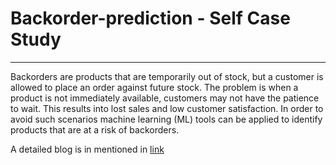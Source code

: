 # Backorder-prediction - Self Case Study
_________________________________________

Backorders are products that are temporarily out of stock, but a customer is allowed to place an order against future stock.
The problem is when a product is not immediately available, customers may not have the  patience to wait. This results into lost sales and low customer satisfaction. 
In order to avoid such scenarios machine learning (ML) tools can be applied to identify products that are at a risk of backorders.

A detailed blog is in mentioned in [link](https://medium.com/@sandipkumarmanna71189/an-end-to-end-ml-case-study-on-backorder-prediction-db3d03c8bdbf)


